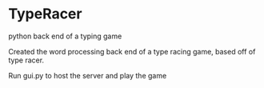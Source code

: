 # TypeRacer
python back end of a typing game

Created the word processing back end of a type racing game, based off of type racer.

Run gui.py to host the server and play the game

